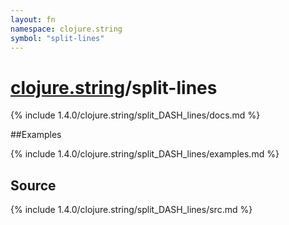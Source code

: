 ```yaml
---
layout: fn
namespace: clojure.string
symbol: "split-lines"
---
```


# [clojure.string](../)/split-lines

{% include 1.4.0/clojure.string/split_DASH_lines/docs.md %}

##Examples

{% include 1.4.0/clojure.string/split_DASH_lines/examples.md %}
## Source
{% include 1.4.0/clojure.string/split_DASH_lines/src.md %}

